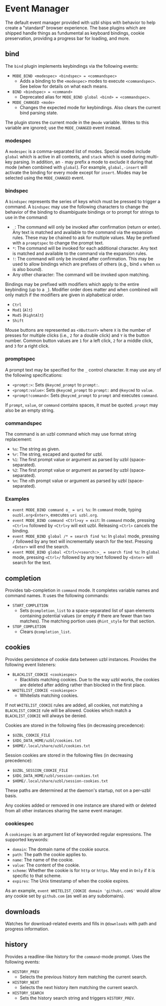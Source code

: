 # Event Manager

The default event manager provided with uzbl ships with behavior to help create
a "standard" browser experience. The base plugins which are shipped handle
things as fundumental as keyboard bindings, cookie preservation, providing a
progress bar for loading, and more.

## bind

The `bind` plugin implements keybindings via the following events:

* `MODE_BIND <modespec> <bindspec> = <commandspec>`
  - Adds a binding to the `<modespec>` modes to execute `<commandspec>`. See
    below for details on what each means.
* `BIND <bindspec> = <command>`
  - Deprecated alias for `MODE_BIND global <bind> = <commandspec>`.
* `MODE_CHANGED <mode>`
  - Changes the expected mode for keybindings. Also clears the current bind
    parsing state.

The plugin stores the current mode in the `@mode` variable. Writes to this
variable are ignored; use the `MODE_CHANGED` event instead.

### modespec

A `modespec` is a comma-separated list of modes. Special modes include `global`
which is active in all contexts, and `stack` which is used during multi-key
parsing. In addition, an `-` may prefix a mode to exclude it during that mode
(when combined with `global`). For example, `global,-insert` will activate the
binding for every mode except for `insert`. Modes may be selected using the
`MODE_CHANGED` event.

### bindspec

A `bindspec` represents the series of keys which must be pressed to trigger a
command. A `bindspec` may use the following characters to change the behavior
of the binding to disambiguate bindings or to prompt for strings to use in the
command:

* `_`: The command will only be invoked after confirmation (return or enter).
  Any text is matched and available to the command via the expansion rules.
  These may be chained to ask for multiple values. May be prefixed with a
  `promptspec` to change the prompt text.
* `*`: The command will be invoked for each additional character. Any text is
  matched and available to the command via the expansion rules.
* `!`: The command will only be invoked after confirmation. This may be used to
  allow bindings which are prefixes of others (e.g., bind `x` when `xx` is also
  bound).
* Any other character: The command will be invoked upon matching.

Bindings may be prefixed with modifiers which apply to the entire keybinding
(up to a `_`). Modifier order does matter and when combined will only match if
the modifiers are given in alphabetical order.

* `Ctrl`
* `Mod1` (`Alt`)
* `Mod5` (`RightAlt`)
* `Shift`

Mouse buttons are represented as `<XButtonY>` where `X` is the number of
presses for multiple clicks (i.e., `2` for a double click) and `Y` is the
button number. Common button values are `1` for a left click, `2` for a middle
click, and `3` for a right click.

### promptspec

A prompt text may be specified for the `_` control character. It may use any of
the following specifications:

* `<prompt:>`: Sets `@keycmd_prompt` to `prompt:`.
* `<prompt:value>`: Sets `@keycmd_prompt` to `prompt:` and `@keycmd` to
  `value`.
* `<prompt!command>`: Sets `@keycmd_prompt` to `prompt` and executes `command`.

If `prompt`, `value`, or `command` contains spaces, it must be quoted. `prompt`
may also be an empty string.

### commandspec

The command is an uzbl command which may use format string replacement:

* `%s`: The string as given.
* `%r`: The string, escaped and quoted for uzbl.
* `%1`: The first prompt value or argument as parsed by uzbl (space-separated).
* `%2`: The first prompt value or argument as parsed by uzbl (space-separated).
* `%n`: The `n`th prompt value or argument as parsed by uzbl (space-separated).

### Examples

* `event MODE_BIND command o_ = uri %s`: In `command` mode, typing
  `ouzbl.org<Enter>`, executes `uri uzbl.org`.
* `event MODE_BIND command <Ctrl>xy = exit`: In `command` mode, pressing
  `<Ctrl>x` followed by `<Ctrl>y` will exit uzbl. Releasing `<Ctrl>` cancels
  the binding.
* `event MODE_BIND global /* = search find %s`: In `global` mode, pressing `/`
  followed by any text will incrementally search for the text. Pressing
  `<Enter>` will end the search.
* `event MODE_BIND global <Ctrl>/<search:>_ = search find %s`: In `global`
  mode, pressing `<Ctrl>/` followed by any text followed by `<Enter>` will
  search for the text.

## completion

Provides tab-completion in `command` mode. It completes variable names and
command names. It uses the following commands:

* `START_COMPLETION`
  - Sets `@completion_list` to a space-separated list of span elements
    containing potential values (or empty if there are fewer than two matches).
    The matching portion uses `@hint_style` for that section.
* `STOP_COMPLETION`
  - Clears `@completion_list`.

## cookies

Provides persistence of cookie data between uzbl instances. Provides the
following event listeners:

* `BLACKLIST_COOKIE <cookiespec>`
  - Blacklists matching cookies. Due to the way uzbl works, the cookies are
    deleted after adding rather than blocked in the first place.
* `WHITELIST_COOKIE <cookiespec>`
  - Whitelists matching cookies.

If not `WHITELIST_COOKIE` rules are added, all cookies, not matching a
`BLACKLIST_COOKIE` rule will be allowed. Cookies which match a
`BLACKLIST_COOKIE` will always be denied.

Cookies are stored in the following files (in decreasing precedence):

* `$UZBL_COOKIE_FILE`
* `$XDG_DATA_HOME/uzbl/cookies.txt`
* `$HOME/.local/share/uzbl/cookies.txt`

Session cookies are stored in the following files (in decreasing precedence):

* `$UZBL_SESSION_COOKIE_FILE`
* `$XDG_DATA_HOME/uzbl/session-cookies.txt`
* `$HOME/.local/share/uzbl/session-cookies.txt`

These paths are determined at the daemon's startup, not on a per-uzbl basis.

Any cookies added or removed in one instance are shared with or deleted from
all other instances sharing the same event manager.

### cookiespec

A `cookiespec` is an argument list of keyworded regular expressions. The
supported keywords:

* `domain`: The domain name of the cookie source.
* `path`: The path the cookie applies to.
* `name`: The name of the cookie.
* `value`: The content of the cookie.
* `scheme`: Whether the cookie is for `http` or `https`. May end in `Only` if
  it is specific to that scheme.
* `expires`: The Unix timestamp of when the cookie expires.

As an example, `event WHITELIST_COOKIE domain 'github\.com$'` would allow any
cookie set by `github.com` (as well as any subdomains).

## downloads

Watches for download-related events and fills in `@downloads` with path and
progress information.

## history

Provides a readline-like history for the `command`-mode prompt. Uses the
following events:

* `HISTORY_PREV`
  - Selects the previous history item matching the current search.
* `HISTORY_NEXT`
  - Selects the next history item matching the current search.
* `HISTORY_SEARCH`
  - Sets the history search string and triggers `HISTORY_PREV`.
